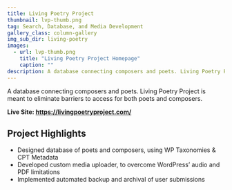 ```yaml
---
title: Living Poetry Project
thumbnail: lvp-thumb.png
tag: Search, Database, and Media Development
gallery_class: column-gallery
img_sub_dir: living-poetry
images:
  - url: lvp-thumb.png
    title: "Living Poetry Project Homepage"
    caption: ""
description: A database connecting composers and poets. Living Poetry Project is meant to eliminate barriers to access for both poets and composers. Poets have a platform to easily share their work with the world, and composers have a large repository of contemporary texts to search for use in their compositions. Rather than waiting months to obtain permission to use poetry in published collections, composers will be provided the contact information for each poet to negotiate arrangements for the use of the text in musical works.
---
```


A database connecting composers and poets. Living Poetry Project is meant to eliminate barriers to access for both poets and composers.

**Live Site: <https://livingpoetryproject.com/>**

## Project Highlights

* Designed database of poets and composers, using WP Taxonomies & CPT Metadata
* Developed custom media uploader, to overcome WordPress’ audio and PDF limitations
* Implemented automated backup and archival of user submissions
